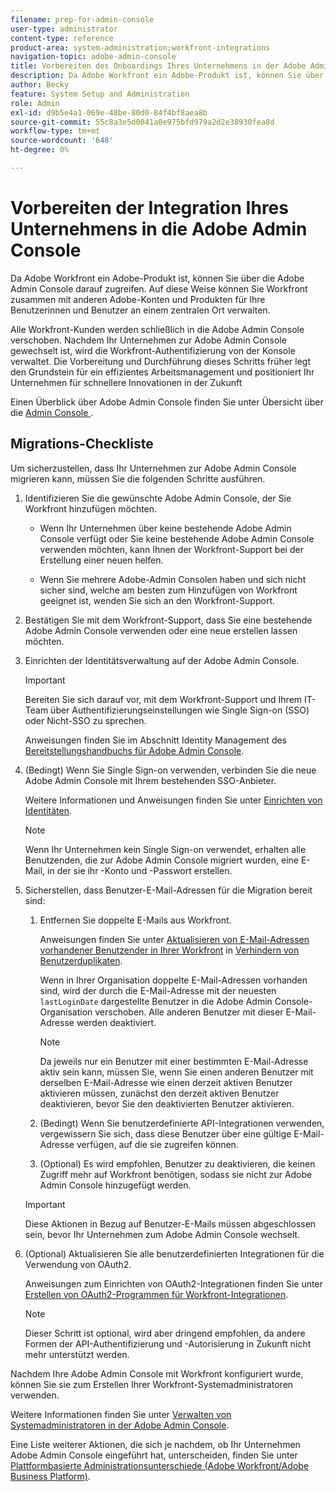```yaml
---
filename: prep-for-admin-console
user-type: administrator
content-type: reference
product-area: system-administration;workfront-integrations
navigation-topic: adobe-admin-console
title: Vorbereiten des Onboardings Ihres Unternehmens in der Adobe Admin Console
description: Da Adobe Workfront ein Adobe-Produkt ist, können Sie über die Adobe Admin Console darauf zugreifen. Auf diese Weise können Sie Workfront zusammen mit anderen Adobe-Konten und Produkten für Ihre Benutzerinnen und Benutzer an einem zentralen Ort verwalten.
author: Becky
feature: System Setup and Administration
role: Admin
exl-id: d9b5e4a1-069e-48be-80d0-84f4bf8aea8b
source-git-commit: 55c8a3e5d0041a0e975bfd979a2d2e38930fea8d
workflow-type: tm+mt
source-wordcount: '648'
ht-degree: 0%

---
```


# Vorbereiten der Integration Ihres Unternehmens in die Adobe Admin Console

<!-- Audited: 12/2023 -->

Da Adobe Workfront ein Adobe-Produkt ist, können Sie über die Adobe Admin Console darauf zugreifen. Auf diese Weise können Sie Workfront zusammen mit anderen Adobe-Konten und Produkten für Ihre Benutzerinnen und Benutzer an einem zentralen Ort verwalten.

Alle Workfront-Kunden werden schließlich in die Adobe Admin Console verschoben. Nachdem Ihr Unternehmen zur Adobe Admin Console gewechselt ist, wird die Workfront-Authentifizierung von der Konsole verwaltet. Die Vorbereitung und Durchführung dieses Schritts früher legt den Grundstein für ein effizientes Arbeitsmanagement und positioniert Ihr Unternehmen für schnellere Innovationen in der Zukunft

Einen Überblick über Adobe Admin Console finden Sie unter Übersicht über die [Admin Console ](https://helpx.adobe.com/de/enterprise/using/admin-console.html).

## Migrations-Checkliste

Um sicherzustellen, dass Ihr Unternehmen zur Adobe Admin Console migrieren kann, müssen Sie die folgenden Schritte ausführen.

1. Identifizieren Sie die gewünschte Adobe Admin Console, der Sie Workfront hinzufügen möchten.

   * Wenn Ihr Unternehmen über keine bestehende Adobe Admin Console verfügt oder Sie keine bestehende Adobe Admin Console verwenden möchten, kann Ihnen der Workfront-Support bei der Erstellung einer neuen helfen.

   * Wenn Sie mehrere Adobe-Admin Consolen haben und sich nicht sicher sind, welche am besten zum Hinzufügen von Workfront geeignet ist, wenden Sie sich an den Workfront-Support.

1. Bestätigen Sie mit dem Workfront-Support, dass Sie eine bestehende Adobe Admin Console verwenden oder eine neue erstellen lassen möchten.

1. Einrichten der Identitätsverwaltung auf der Adobe Admin Console.

   >[!IMPORTANT]
   >
   >Bereiten Sie sich darauf vor, mit dem Workfront-Support und Ihrem IT-Team über Authentifizierungseinstellungen wie Single Sign-on (SSO) oder Nicht-SSO zu sprechen.

   Anweisungen finden Sie im Abschnitt Identity Management des [Bereitstellungshandbuchs für Adobe Admin Console](https://helpx.adobe.com/enterprise/using/deployment-planning.html).

1. (Bedingt) Wenn Sie Single Sign-on verwenden, verbinden Sie die neue Adobe Admin Console mit Ihrem bestehenden SSO-Anbieter.

   Weitere Informationen und Anweisungen finden Sie unter [Einrichten von Identitäten](https://helpx.adobe.com/enterprise/using/set-up-identity.html).

   >[!NOTE]
   >
   >Wenn Ihr Unternehmen kein Single Sign-on verwendet, erhalten alle Benutzenden, die zur Adobe Admin Console migriert wurden, eine E-Mail, in der sie ihr -Konto und -Passwort erstellen.

1. Sicherstellen, dass Benutzer-E-Mail-Adressen für die Migration bereit sind:

   1. Entfernen Sie doppelte E-Mails aus Workfront.

      Anweisungen finden Sie unter [Aktualisieren von E-Mail-Adressen vorhandener Benutzender in Ihrer Workfront](/help/quicksilver/administration-and-setup/manage-workfront/security/prevent-duplicate-users.md#update-email-addresses-of-existing-users-in-your-workfront-instance) in [Verhindern von Benutzerduplikaten](/help/quicksilver/administration-and-setup/manage-workfront/security/prevent-duplicate-users.md).

      Wenn in Ihrer Organisation doppelte E-Mail-Adressen vorhanden sind, wird der durch die E-Mail-Adresse mit der neuesten `lastLoginDate` dargestellte Benutzer in die Adobe Admin Console-Organisation verschoben. Alle anderen Benutzer mit dieser E-Mail-Adresse werden deaktiviert.

      >[!NOTE]
      >
      >Da jeweils nur ein Benutzer mit einer bestimmten E-Mail-Adresse aktiv sein kann, müssen Sie, wenn Sie einen anderen Benutzer mit derselben E-Mail-Adresse wie einen derzeit aktiven Benutzer aktivieren müssen, zunächst den derzeit aktiven Benutzer deaktivieren, bevor Sie den deaktivierten Benutzer aktivieren.

   1. (Bedingt) Wenn Sie benutzerdefinierte API-Integrationen verwenden, vergewissern Sie sich, dass diese Benutzer über eine gültige E-Mail-Adresse verfügen, auf die sie zugreifen können.

   1. (Optional) Es wird empfohlen, Benutzer zu deaktivieren, die keinen Zugriff mehr auf Workfront benötigen, sodass sie nicht zur Adobe Admin Console hinzugefügt werden.

   >[!IMPORTANT]
   >
   >Diese Aktionen in Bezug auf Benutzer-E-Mails müssen abgeschlossen sein, bevor Ihr Unternehmen zum Adobe Admin Console wechselt.

1. (Optional) Aktualisieren Sie alle benutzerdefinierten Integrationen für die Verwendung von OAuth2.

   Anweisungen zum Einrichten von OAuth2-Integrationen finden Sie unter [Erstellen von OAuth2-Programmen für Workfront-Integrationen](../../administration-and-setup/configure-integrations/create-oauth-application.md).

   >[!NOTE]
   >
   >Dieser Schritt ist optional, wird aber dringend empfohlen, da andere Formen der API-Authentifizierung und -Autorisierung in Zukunft nicht mehr unterstützt werden.

Nachdem Ihre Adobe Admin Console mit Workfront konfiguriert wurde, können Sie sie zum Erstellen Ihrer Workfront-Systemadministratoren verwenden.

Weitere Informationen finden Sie unter [Verwalten von Systemadministratoren in der Adobe Admin Console](../../administration-and-setup/add-users/create-and-manage-users/admin-console.md).

Eine Liste weiterer Aktionen, die sich je nachdem, ob Ihr Unternehmen Adobe Admin Console eingeführt hat, unterscheiden, finden Sie unter [Plattformbasierte Administrationsunterschiede (Adobe Workfront/Adobe Business Platform)](../../administration-and-setup/get-started-wf-administration/actions-in-admin-console.md).
